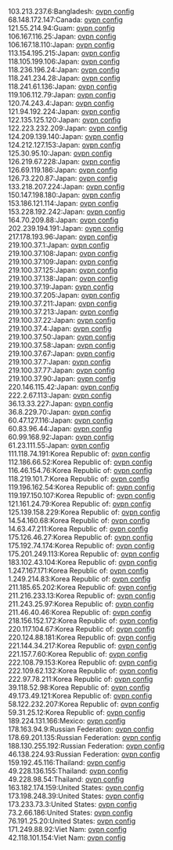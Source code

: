 103.213.237.6:Bangladesh: [ovpn config](vpn/103_213_237_6.ovpn)  
68.148.172.147:Canada: [ovpn config](vpn/68_148_172_147.ovpn)  
121.55.214.94:Guam: [ovpn config](vpn/121_55_214_94.ovpn)  
106.167.116.25:Japan: [ovpn config](vpn/106_167_116_25.ovpn)  
106.167.18.110:Japan: [ovpn config](vpn/106_167_18_110.ovpn)  
113.154.195.215:Japan: [ovpn config](vpn/113_154_195_215.ovpn)  
118.105.199.106:Japan: [ovpn config](vpn/118_105_199_106.ovpn)  
118.236.196.24:Japan: [ovpn config](vpn/118_236_196_24.ovpn)  
118.241.234.28:Japan: [ovpn config](vpn/118_241_234_28.ovpn)  
118.241.61.136:Japan: [ovpn config](vpn/118_241_61_136.ovpn)  
119.106.112.79:Japan: [ovpn config](vpn/119_106_112_79.ovpn)  
120.74.243.4:Japan: [ovpn config](vpn/120_74_243_4.ovpn)  
121.94.192.224:Japan: [ovpn config](vpn/121_94_192_224.ovpn)  
122.135.125.120:Japan: [ovpn config](vpn/122_135_125_120.ovpn)  
122.223.232.209:Japan: [ovpn config](vpn/122_223_232_209.ovpn)  
124.209.139.140:Japan: [ovpn config](vpn/124_209_139_140.ovpn)  
124.212.127.153:Japan: [ovpn config](vpn/124_212_127_153.ovpn)  
125.30.95.10:Japan: [ovpn config](vpn/125_30_95_10.ovpn)  
126.219.67.228:Japan: [ovpn config](vpn/126_219_67_228.ovpn)  
126.69.119.186:Japan: [ovpn config](vpn/126_69_119_186.ovpn)  
126.73.220.87:Japan: [ovpn config](vpn/126_73_220_87.ovpn)  
133.218.207.224:Japan: [ovpn config](vpn/133_218_207_224.ovpn)  
150.147.198.180:Japan: [ovpn config](vpn/150_147_198_180.ovpn)  
153.186.121.114:Japan: [ovpn config](vpn/153_186_121_114.ovpn)  
153.228.192.242:Japan: [ovpn config](vpn/153_228_192_242.ovpn)  
164.70.209.88:Japan: [ovpn config](vpn/164_70_209_88.ovpn)  
202.239.194.191:Japan: [ovpn config](vpn/202_239_194_191.ovpn)  
217.178.193.96:Japan: [ovpn config](vpn/217_178_193_96.ovpn)  
219.100.37.1:Japan: [ovpn config](vpn/219_100_37_1.ovpn)  
219.100.37.108:Japan: [ovpn config](vpn/219_100_37_108.ovpn)  
219.100.37.109:Japan: [ovpn config](vpn/219_100_37_109.ovpn)  
219.100.37.125:Japan: [ovpn config](vpn/219_100_37_125.ovpn)  
219.100.37.138:Japan: [ovpn config](vpn/219_100_37_138.ovpn)  
219.100.37.19:Japan: [ovpn config](vpn/219_100_37_19.ovpn)  
219.100.37.205:Japan: [ovpn config](vpn/219_100_37_205.ovpn)  
219.100.37.211:Japan: [ovpn config](vpn/219_100_37_211.ovpn)  
219.100.37.213:Japan: [ovpn config](vpn/219_100_37_213.ovpn)  
219.100.37.22:Japan: [ovpn config](vpn/219_100_37_22.ovpn)  
219.100.37.4:Japan: [ovpn config](vpn/219_100_37_4.ovpn)  
219.100.37.50:Japan: [ovpn config](vpn/219_100_37_50.ovpn)  
219.100.37.58:Japan: [ovpn config](vpn/219_100_37_58.ovpn)  
219.100.37.67:Japan: [ovpn config](vpn/219_100_37_67.ovpn)  
219.100.37.7:Japan: [ovpn config](vpn/219_100_37_7.ovpn)  
219.100.37.77:Japan: [ovpn config](vpn/219_100_37_77.ovpn)  
219.100.37.90:Japan: [ovpn config](vpn/219_100_37_90.ovpn)  
220.146.115.42:Japan: [ovpn config](vpn/220_146_115_42.ovpn)  
222.2.67.113:Japan: [ovpn config](vpn/222_2_67_113.ovpn)  
36.13.33.227:Japan: [ovpn config](vpn/36_13_33_227.ovpn)  
36.8.229.70:Japan: [ovpn config](vpn/36_8_229_70.ovpn)  
60.47.127.116:Japan: [ovpn config](vpn/60_47_127_116.ovpn)  
60.83.96.44:Japan: [ovpn config](vpn/60_83_96_44.ovpn)  
60.99.168.92:Japan: [ovpn config](vpn/60_99_168_92.ovpn)  
61.23.111.55:Japan: [ovpn config](vpn/61_23_111_55.ovpn)  
111.118.74.191:Korea Republic of: [ovpn config](vpn/111_118_74_191.ovpn)  
112.186.66.52:Korea Republic of: [ovpn config](vpn/112_186_66_52.ovpn)  
116.46.154.76:Korea Republic of: [ovpn config](vpn/116_46_154_76.ovpn)  
118.219.101.7:Korea Republic of: [ovpn config](vpn/118_219_101_7.ovpn)  
119.196.162.54:Korea Republic of: [ovpn config](vpn/119_196_162_54.ovpn)  
119.197.150.107:Korea Republic of: [ovpn config](vpn/119_197_150_107.ovpn)  
121.161.24.79:Korea Republic of: [ovpn config](vpn/121_161_24_79.ovpn)  
125.139.158.229:Korea Republic of: [ovpn config](vpn/125_139_158_229.ovpn)  
14.54.160.68:Korea Republic of: [ovpn config](vpn/14_54_160_68.ovpn)  
14.63.47.211:Korea Republic of: [ovpn config](vpn/14_63_47_211.ovpn)  
175.126.46.27:Korea Republic of: [ovpn config](vpn/175_126_46_27.ovpn)  
175.192.74.174:Korea Republic of: [ovpn config](vpn/175_192_74_174.ovpn)  
175.201.249.113:Korea Republic of: [ovpn config](vpn/175_201_249_113.ovpn)  
183.102.43.104:Korea Republic of: [ovpn config](vpn/183_102_43_104.ovpn)  
1.247.167.171:Korea Republic of: [ovpn config](vpn/1_247_167_171.ovpn)  
1.249.214.83:Korea Republic of: [ovpn config](vpn/1_249_214_83.ovpn)  
211.185.65.202:Korea Republic of: [ovpn config](vpn/211_185_65_202.ovpn)  
211.216.233.13:Korea Republic of: [ovpn config](vpn/211_216_233_13.ovpn)  
211.243.25.97:Korea Republic of: [ovpn config](vpn/211_243_25_97.ovpn)  
211.46.40.46:Korea Republic of: [ovpn config](vpn/211_46_40_46.ovpn)  
218.156.152.172:Korea Republic of: [ovpn config](vpn/218_156_152_172.ovpn)  
220.117.104.67:Korea Republic of: [ovpn config](vpn/220_117_104_67.ovpn)  
220.124.88.181:Korea Republic of: [ovpn config](vpn/220_124_88_181.ovpn)  
221.144.34.217:Korea Republic of: [ovpn config](vpn/221_144_34_217.ovpn)  
221.157.7.60:Korea Republic of: [ovpn config](vpn/221_157_7_60.ovpn)  
222.108.79.153:Korea Republic of: [ovpn config](vpn/222_108_79_153.ovpn)  
222.109.62.132:Korea Republic of: [ovpn config](vpn/222_109_62_132.ovpn)  
222.97.78.211:Korea Republic of: [ovpn config](vpn/222_97_78_211.ovpn)  
39.118.52.98:Korea Republic of: [ovpn config](vpn/39_118_52_98.ovpn)  
49.173.49.121:Korea Republic of: [ovpn config](vpn/49_173_49_121.ovpn)  
58.122.232.207:Korea Republic of: [ovpn config](vpn/58_122_232_207.ovpn)  
59.31.25.12:Korea Republic of: [ovpn config](vpn/59_31_25_12.ovpn)  
189.224.131.166:Mexico: [ovpn config](vpn/189_224_131_166.ovpn)  
178.163.94.9:Russian Federation: [ovpn config](vpn/178_163_94_9.ovpn)  
178.69.201.135:Russian Federation: [ovpn config](vpn/178_69_201_135.ovpn)  
188.130.255.192:Russian Federation: [ovpn config](vpn/188_130_255_192.ovpn)  
46.138.224.93:Russian Federation: [ovpn config](vpn/46_138_224_93.ovpn)  
159.192.45.116:Thailand: [ovpn config](vpn/159_192_45_116.ovpn)  
49.228.136.155:Thailand: [ovpn config](vpn/49_228_136_155.ovpn)  
49.228.98.54:Thailand: [ovpn config](vpn/49_228_98_54.ovpn)  
163.182.174.159:United States: [ovpn config](vpn/163_182_174_159.ovpn)  
173.198.248.39:United States: [ovpn config](vpn/173_198_248_39.ovpn)  
173.233.73.3:United States: [ovpn config](vpn/173_233_73_3.ovpn)  
73.2.66.186:United States: [ovpn config](vpn/73_2_66_186.ovpn)  
76.191.25.20:United States: [ovpn config](vpn/76_191_25_20.ovpn)  
171.249.88.92:Viet Nam: [ovpn config](vpn/171_249_88_92.ovpn)  
42.118.101.154:Viet Nam: [ovpn config](vpn/42_118_101_154.ovpn)  
